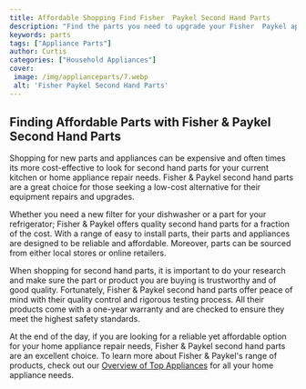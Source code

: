 ```yaml
---
title: Affordable Shopping Find Fisher  Paykel Second Hand Parts
description: "Find the parts you need to upgrade your Fisher  Paykel appliances at an affordable price with this guide to second hand parts shopping Updated tips on the best places to find used parts make this a must-read for anyone needing to accessorize their device"
keywords: parts
tags: ["Appliance Parts"]
author: Curtis
categories: ["Household Appliances"]
cover: 
 image: /img/applianceparts/7.webp
 alt: 'Fisher Paykel Second Hand Parts'
---
```

## Finding Affordable Parts with Fisher & Paykel Second Hand Parts

Shopping for new parts and appliances can be expensive and often times its more cost-effective to look for second hand parts for your current kitchen or home appliance repair needs. Fisher & Paykel second hand parts are a great choice for those seeking a low-cost alternative for their equipment repairs and upgrades. 

Whether you need a new filter for your dishwasher or a part for your refrigerator; Fisher & Paykel offers quality second hand parts for a fraction of the cost. With a range of easy to install parts, their parts and appliances are designed to be reliable and affordable. Moreover, parts can be sourced from either local stores or online retailers. 

When shopping for second hand parts, it is important to do your research and make sure the part or product you are buying is trustworthy and of good quality. Fortunately, Fisher & Paykel second hand parts offer peace of mind with their quality control and rigorous testing process. All their products come with a one-year warranty and are checked to ensure they meet the highest safety standards. 

At the end of the day, if you are looking for a reliable yet affordable option for your home appliance repair needs, Fisher & Paykel second hand parts are an excellent choice. To learn more about Fisher & Paykel's range of products, check out our [Overview of Top Appliances](./pages/appliance-overview) for all your home appliance needs.
